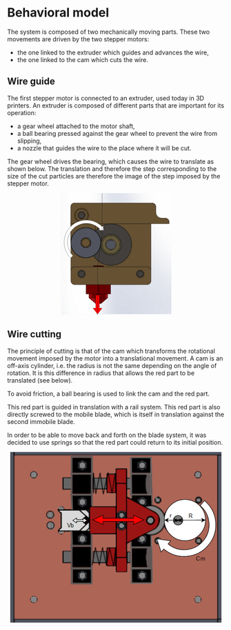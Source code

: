 # Behavioral model

The system is composed of two mechanically moving parts. These two movements are driven by the two stepper motors: 
- the one linked to the extruder which guides and advances the wire,
- the one linked to the cam which cuts the wire.

## Wire guide

The first stepper motor is connected to an extruder, used today in 3D printers. An extruder is composed of different parts that are important for its operation:
- a gear wheel attached to the motor shaft,
- a ball bearing pressed against the gear wheel to prevent the wire from slipping,
- a nozzle that guides the wire to the place where it will be cut.

The gear wheel drives the bearing, which causes the wire to translate as shown below.
The translation and therefore the step corresponding to the size of the cut particles are therefore the image of the step imposed by the stepper motor.

<p align="center"> 
 <img src="https://github.com/TomGosnik/FairEmbo-Project/blob/main/Source/Pictures/Design_Behaviour%20model_Wire%20guide.png" />
</p>

## Wire cutting

The principle of cutting is that of the cam which transforms the rotational movement imposed by the motor into a translational movement.
A cam is an off-axis cylinder, i.e. the radius is not the same depending on the angle of rotation. It is this difference in radius that allows the red part to be translated (see below). 

To avoid friction, a ball bearing is used to link the cam and the red part.

This red part is guided in translation with a rail system. This red part is also directly screwed to the mobile blade, which is itself in translation against the second immobile blade.

In order to be able to move back and forth on the blade system, it was decided to use springs so that the red part could return to its initial position.

<p align="center"> 
 <img src="https://github.com/TomGosnik/FairEmbo-Project/blob/main/Source/Pictures/Design_Behaviour%20model_Wire%20cutting.png" />
</p>

